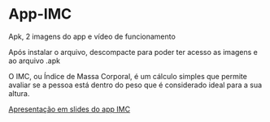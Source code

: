 <h1> App-IMC </h1>
<p> Apk, 2 imagens do app e vídeo de funcionamento </p>
<p> Após instalar o arquivo, descompacte para poder ter acesso as imagens e ao arquivo .apk </p>
<p> O IMC, ou Índice de Massa Corporal, é um cálculo simples que permite avaliar se a pessoa está dentro do peso que é considerado ideal para a sua altura.</p>
<a href="https://www.canva.com/design/DAF9enZaBv4/V6qw4zqVGSUBA56MeRJ3_g/view"> Apresentação em slides do app IMC</a> 
